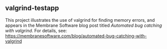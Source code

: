 ## valgrind-testapp

This project illustrates the use of valgrind for finding memory errors, and appears in the Membrane Software blog post titled *Automated bug catching with valgrind*. For details, see: https://membranesoftware.com/blog/automated-bug-catching-with-valgrind
